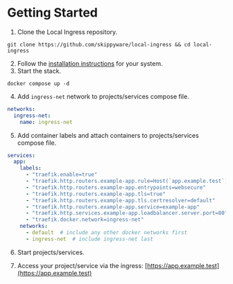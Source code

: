 # Getting Started

1. Clone the Local Ingress repository.

```console
git clone https://github.com/skippyware/local-ingress && cd local-ingress
```

2. Follow the [installation instructions](./install.md) for your system.
3. Start the stack.
   
```console
docker compose up -d
```

4. Add `ingress-net` network to projects/services compose file.
   
```yaml
networks:
  ingress-net:
    name: ingress-net
```

5. Add container labels and attach containers to projects/services compose file.

```yaml
services:
  app:
    labels:
      - "traefik.enable=true"
      - "traefik.http.routers.example-app.rule=Host(`app.example.test`)"
      - "traefik.http.routers.example-app.entrypoints=websecure"
      - "traefik.http.routers.example-app.tls=true"
      - "traefik.http.routers.example-app.tls.certresolver=default"
      - "traefik.http.routers.example-app.service=example-app"
      - "traefik.http.services.example-app.loadbalancer.server.port=80"
      - "traefik.docker.network=ingress-net"
    networks:
      - default  # include any other docker networks first
      - ingress-net  # include ingress-net last
```

6. Start projects/services.

7. Access your project/service via the ingress: [https://app.example.test](https://app.example.test)

